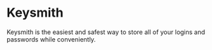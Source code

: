 # Keysmith
Keysmith is the easiest and safest way to store all of your logins and passwords while conveniently.
